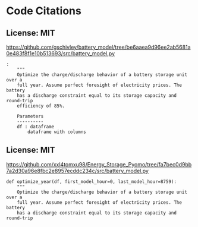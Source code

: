# Code Citations

## License: MIT
https://github.com/gschivley/battery_model/tree/be6aaea9d96ee2ab5681a0e483f8f1e10b513693/src/battery_model.py

```
:
    """
    Optimize the charge/discharge behavior of a battery storage unit over a
    full year. Assume perfect foresight of electricity prices. The battery
    has a discharge constraint equal to its storage capacity and round-trip
    efficiency of 85%.
    
    Parameters
    ----------
    df : dataframe
        dataframe with columns
```


## License: MIT
https://github.com/xxl4tomxu98/Energy_Storage_Pyomo/tree/fa7bec0d9bb7a2d30a96e8fbc2e8957ecddc234c/src/battery_model.py

```
def optimize_year(df, first_model_hour=0, last_model_hour=8759):
    """
    Optimize the charge/discharge behavior of a battery storage unit over a
    full year. Assume perfect foresight of electricity prices. The battery
    has a discharge constraint equal to its storage capacity and round-trip
```

